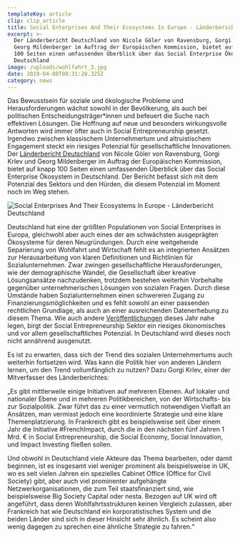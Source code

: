 ```yaml
---
templateKey: article
clip: clip_article
title: Social Enterprises And Their Ecosystems In Europe - Länderbericht Deutschland
excerpt: >-
  Der Länderbericht Deutschland von Nicole Göler von Ravensburg, Gorgi Krlev und
  Georg Mildenberger im Auftrag der Europäischen Kommission, bietet auf knapp
  100 Seiten einen umfassenden Überblick über das Social Enterprise Ökosystem in
  Deutschland
image: /uploads/wohlfahrt_3.jpg
date: 2019-04-08T08:31:28.325Z
category: news
---
```

Das Bewusstsein für soziale und ökologische Probleme und Herausforderungen wächst sowohl in der Bevölkerung, als auch bei politischen Entscheidungsträger*innen und befeuert die Suche nach effektiven Lösungen. Die Hoffnung auf neue und besonders wirkungsvolle Antworten wird immer öfter auch in Social Entrepreneurship gesetzt. Irgendwo zwischen klassischem Unternehmertum und altruistischem Engagement steckt ein riesiges Potenzial für gesellschaftliche Innovationen. Der [Länderbericht Deutschland](https://ec.europa.eu/social/BlobServlet?langId=en&docId=20563&) von Nicole Göler von Ravensburg, Gorgi Krlev und Georg Mildenberger im Auftrag der Europäischen Kommission, bietet auf knapp 100 Seiten einen umfassenden Überblick über das Social Enterprise Ökosystem in Deutschland. Der Bericht befasst sich mit dem Potenzial des Sektors und den Hürden, die diesem Potenzial im Moment noch im Weg stehen.

![Social Enterprises And Their Ecosystems In Europe - Länderbericht Deutschland](/uploads/screenshot-101-.png "Social Enterprises And Their Ecosystems In Europe - Länderbericht Deutschland")

Deutschland hat eine der größten Populationen von Social Enterprises in Europa, gleichwohl aber auch eines der am schwächsten ausgeprägten Ökosysteme für deren Neugründungen. Durch eine weitgehende Separierung von Wohlfahrt und Wirtschaft fehlt es an integrierten Ansätzen zur Herausarbeitung von klaren Definitionen und Richtlinien für Sozialunternehmen. Zwar zwingen gesellschaftliche Herausforderungen, wie der demographische Wandel, die Gesellschaft über kreative Lösungsansätze nachzudenken, trotzdem bestehen weiterhin Vorbehalte gegenüber unternehmerischen Lösungen von sozialen Fragen. Durch diese Umstände haben Sozialunternehmen einen schwereren Zugang zu Finanzierungsmöglichkeiten und es fehlt sowohl an einer passenden rechtlichen Grundlage, als auch an einer ausreichenden Datenerhebung zu diesem Thema. Wie auch andere [Veröffentlichungen](https://www.send-ev.de/2019-03-26_studie-von-ashoka-und-mckinsey-zeigt-milliardenpotenzial-von-sozialen-innovationen/) dieses Jahr nahe legen, birgt der Social Entrepreneurship Sektor ein riesiges ökonomisches und vor allem gesellschaftliches Potenzial. In Deutschland wird dieses noch nicht annährend ausgenutzt. 

Es ist zu erwarten, dass sich der Trend des sozialen Unternehmertums auch weiterhin fortsetzen wird. Was kann die Politik hier von anderen Ländern lernen, um den Trend vollumfänglich zu nutzen? Dazu Gorgi Krlev, einer der Mitverfasser des Länderberichtes:

„Es gibt mittlerweile einige Initiativen auf mehreren Ebenen. Auf lokaler und nationaler Ebene und in mehreren Politikbereichen, von der Wirtschafts- bis zur Sozialpolitik. Zwar führt das zu einer vermutlich notwendigen Vielfalt an Ansätzen, man vermisst jedoch eine koordinierte Strategie und eine klare Themenplatzierung. In Frankreich gibt es beispielsweise seit über einem Jahr die Initiative #FrenchImpact, durch die in den nächsten fünf Jahren 1 Mrd. € in Social Entrepreneurship, die Social Economy, Social Innovation, und Impact Investing fließen sollen. 

Und obwohl in Deutschland viele Akteure das Thema bearbeiten, oder damit beginnen, ist es insgesamt viel weniger prominent als beispielsweise in UK, wo es seit vielen Jahren ein spezielles Cabinet Office (Office for Civil Society) gibt, aber auch viel prominenter aufgehängte Netzwerkorganisationen, die zum Teil staatsfinanziert sind, wie beispielsweise Big Society Capital oder nesta. Bezogen auf UK wird oft angeführt, dass deren Wohlfahrtsstrukturen keinen Vergleich zulassen, aber Frankreich hat wie Deutschland ein korporatistisches System und die beiden Länder sind sich in dieser Hinsicht sehr ähnlich. Es scheint also wenig dagegen zu sprechen eine ähnliche Strategie zu fahren.“

